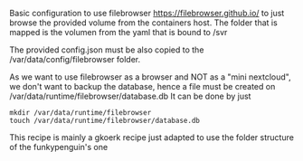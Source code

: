 Basic configuration to use filebrowser https://filebrowser.github.io/
 to just browse the provided volume from the containers host.
The folder that is mapped is the volumen from the yaml that is bound to /svr

The provided config.json must be also copied to the /var/data/config/filebrowser folder.

As we want to use filebrowser as a browser and NOT as a "mini nextcloud", we don't want to backup the database, 
hence a file must be created on /var/data/runtime/filebrowser/database.db
It can be done by just
```
mkdir /var/data/runtime/filebrowser
touch /var/data/runtime/filebrowser/database.db
```

This recipe is mainly a gkoerk recipe just adapted to use the folder structure of the funkypenguin's one
